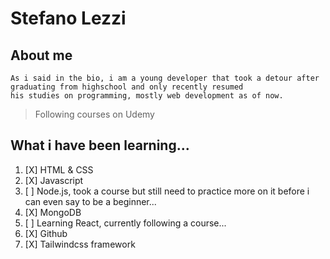 # Stefano Lezzi
## About me
    As i said in the bio, i am a young developer that took a detour after graduating from highschool and only recently resumed
    his studies on programming, mostly web development as of now.

> Following courses on Udemy

## What i have been learning...

1. [X] HTML & CSS
2. [X] Javascript
3. [ ] Node.js, took a course but still need to practice more on it before i can even say to be a beginner...
4. [X] MongoDB
5. [ ] Learning React, currently following a course...
6. [X] Github
7. [X] Tailwindcss framework
   

